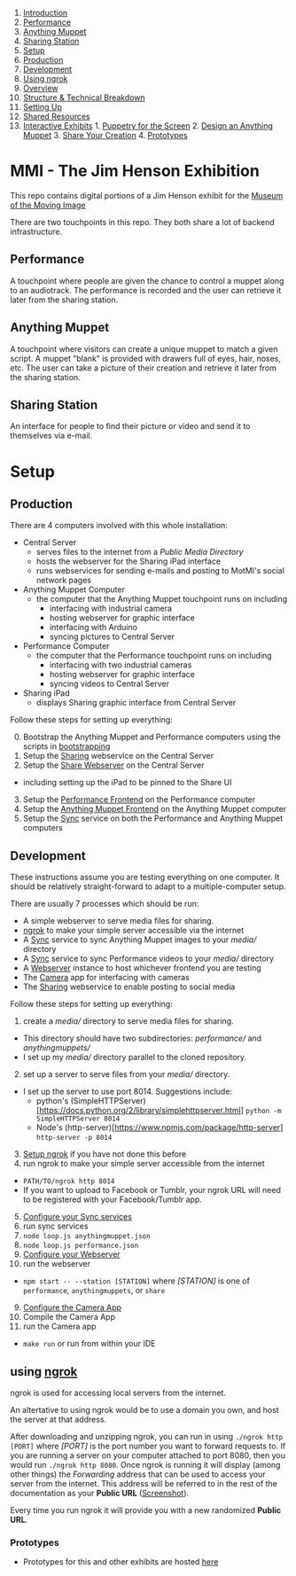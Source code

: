 1. [Introduction](#MMI---The-Jim-Henson-Exhibition)
  1. [Performance](#performance)
  2. [Anything Muppet](#anything-muppet)
  3. [Sharing Station](#sharing-station)
2. [Setup](#setup)
  1. [Production](#production)
  2. [Development](#development)
  3. [Using ngrok](#using-ngrok)
3. [Overview](#overview)
  1. [Structure & Technical Breakdown](#structure---technical-breakdown)
  2. [Setting Up](#setting-up)
  3. [Shared Resources](#shared-resources)
  4. [Interactive Exhibits](#interactive-exhibits)
    1. [Puppetry for the Screen](#puppetry-for-the-screen)
    2. [Design an Anything Muppet](#design-an-anything-muppet)
    3. [Share Your Creation](#share-your-creation)
    4. [Prototypes](#prototypes)

# MMI - The Jim Henson Exhibition

This repo contains digital portions of a Jim Henson exhibit for the [Museum of the Moving Image](http://www.movingimage.us/) 

There are two touchpoints in this repo. They both share a lot of backend infrastructure.

## Performance

A touchpoint where people are given the chance to control a muppet along to an audiotrack. The performance is recorded and the user can retrieve it later from the sharing station.

## Anything Muppet

A touchpoint where visitors can create a unique muppet to match a given script. A muppet "blank" is provided with drawers full of eyes, hair, noses, etc. The user can take a picture of their creation and retrieve it later from the sharing station.

## Sharing Station

An interface for people to find their picture or video and send it to themselves via e-mail.

# Setup

## Production

There are 4 computers involved with this whole installation:

* Central Server
  - serves files to the internet from a _Public Media Directory_
  - hosts the webserver for the Sharing iPad interface
  - runs webservices for sending e-mails and posting to MotMI&apos;s social network pages
* Anything Muppet Computer
  - the computer that the Anything Muppet touchpoint runs on including
    * interfacing with industrial camera
    * hosting webserver for graphic interface
    * interfacing with Arduino
    * syncing pictures to Central Server
* Performance Computer
  - the computer that the Performance touchpoint runs on including
    * interfacing with two industrial cameras
    * hosting webserver for graphic interface
    * syncing videos to Central Server
* Sharing iPad
  - displays Sharing graphic interface from Central Server

Follow these steps for setting up everything:

0. Bootstrap the Anything Muppet and Performance computers using the scripts in [bootstrapping](Startup/bootstrap/)
1. Setup the [Sharing](Sharing/) webservice on the Central Server
2. Setup the [Share Webserver](Webserver/README.md#share) on the Central Server
  - including setting up the iPad to be pinned to the Share UI
3. Setup the [Performance Frontend](Frontend/Readme.md#performance) on the Performance computer
4. Setup the [Anything Muppet Frontend](Frontend/Readme.md#anything-muppet) on the Anything Muppet computer
5. Setup the [Sync](Sync/) service on both the Performance and Anything Muppet computers

## Development

These instructions assume you are testing everything on one computer. It should be relatively straight-forward to adapt to a multiple-computer setup.

There are usually 7 processes which should be run:

* A simple webserver to serve media files for sharing. 
* [ngrok](https://ngrok.com/) to make your simple server accessible via the internet
* A [Sync](Sync/) service to sync Anything Muppet images to your _media/_ directory
* A [Sync](Sync/) service to sync Performance videos to your _media/_ directory
* A [Webserver](Webserver/) instance to host whichever frontend you are testing
* The [Camera](Camera/) app for interfacing with cameras
* The [Sharing](Sharing/) webservice to enable posting to social media

Follow these steps for setting up everything:

1. create a _media/_ directory to serve media files for sharing.
  - This directory should have two subdirectories: _performance/_ and _anythingmuppets/_
  - I set up my _media/_ directory parallel to the cloned repository.
2. set up a server to serve files from your _media/_ directory.
  - I set up the server to use port 8014. Suggestions include:
    * python&apos;s (SimpleHTTPServer)[https://docs.python.org/2/library/simplehttpserver.html] `python -m SimpleHTTPServer 8014`
    * Node&apos;s (http-server)[https://www.npmjs.com/package/http-server] `http-server -p 8014`
3. [Setup ngrok](#using-ngrok) if you have not done this before
4. run ngrok to make your simple server accessible from the internet
  - `PATH/TO/ngrok http 8014`
  - If you want to upload to Facebook or Tumblr, your ngrok URL will need to be registered with your Facebook/Tumblr app.
5. [Configure your Sync services](Sync/README.md#configure)
6. run sync services
  1. `node loop.js anythingmuppet.json`
  2. `node loop.js performance.json`
7. [Configure your Webserver](Webserver/README.md#configure)
8. run the webserver
  - `npm start -- --station [STATION]` where _[STATION]_ is one of `performance`, `anythingmuppets`, or `share`
9. [Configure the Camera App](Camera/Readme.md#configure)
10. Compile the Camera App
11. run the Camera app
  - `make run` or run from within your IDE

## using [ngrok](https://ngrok.com/)

ngrok is used for accessing local servers from the internet. 

An altertative to using ngrok would be to use a domain you own, 
and host the server at that address.

After downloading and unzipping ngrok, you can run in using 
`./ngrok http [PORT]` where _[PORT]_ is the port number you want to forward 
requests to. If you are running a server on your computer attached to port 
8080, then you would run `./ngrok http 8080`. Once ngrok is running it will 
display (among other things) the _Forwarding_ address that can be used to 
access your server from the internet. This address will be referred to in the 
rest of the documentation as your **Public URL** ([Screenshot](ngrok.png)).

Every time you run ngrok it will provide you with a new randomized 
**Public URL**.

### Prototypes
* Prototypes for this and other exhibits are hosted [here](https://github.com/wearecollins/MMI-Prototypes.git)
